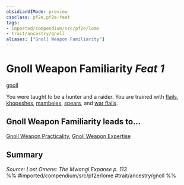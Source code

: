 ```yaml
---
obsidianUIMode: preview
cssclass: pf2e,pf2e-feat
tags:
- imported/compendium/src/pf2e/lome
- trait/ancestry/gnoll
aliases: ["Gnoll Weapon Familiarity"]
---
```

# Gnoll Weapon Familiarity  *Feat 1*  
[gnoll](gnoll-b1.md)  


You were taught to be a hunter and a raider. You are trained with [flails](../equipment/items/flail.md), [khopeshes](../equipment/items/khopesh-logm.md), [mambeles](../equipment/items/mambele-logm.md), [spears](../equipment/items/spear.md), and [war flails](../equipment/items/war-flail.md).

## Gnoll Weapon Familiarity leads to...

[Gnoll Weapon Practicality](gnoll-weapon-practicality-lome.md), [Gnoll Weapon Expertise](gnoll-weapon-expertise-lome.md)

## Summary

*Source: Lost Omens: The Mwangi Expanse p. 113*  
%% #imported/compendium/src/pf2e/lome #trait/ancestry/gnoll %%